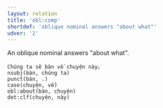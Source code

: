 ```yaml
---
layout: relation
title: 'obl:comp'
shortdef: 'oblique nominal answers "about what"'
udver: '2'
---
```


An oblique nominal answers "about what".

~~~ sdparse
Chúng ta sẽ bàn về chuyện này。
nsubj(bàn, chúng ta)
punct(bàn, .)
case(chuyện, về)
obl:about(bàn, chuyện)
det:clf(chuyện, này)
~~~

<!-- Interlanguage links updated Ne 5. května 2024, 18:21:35 CEST -->
